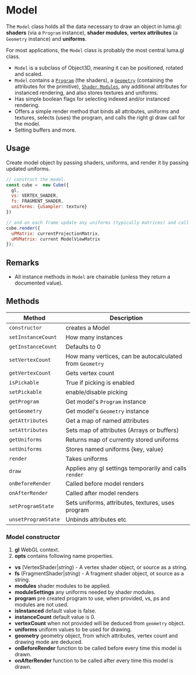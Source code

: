 # Model

The `Model` class holds all the data necessary to draw an object in
luma.gl: **shaders** (via a `Program` instance), **shader modules**, **vertex attributes**
(a `Geometry` instance) and **uniforms**.

For most applications, the `Model` class is probably the most central luma.gl
class.

- `Model` is a subclass of Object3D, meaning it can be positioned, rotated and scaled.
- `Model` contains a [`Program`](program.html) (the shaders), a [`Geometry`](geometry.html) (containing the attributes for the primitive), [`Shader Modules`](#/documentation/shadertools-reference/shader-modules), any additional attributes for instanced rendering, and also stores textures and uniforms.
- Has simple boolean flags for selecting indexed and/or instanced rendering.
- Offers a simple render method that binds all attributes, uniforms and textures, selects (uses) the program, and calls the right gl draw call for the model.
- Setting buffers and more.


## Usage

Create model object by passing shaders, uniforms, and render it by passing updated uniforms.
```js
// construct the model.
const cube =  new Cube({
  gl,
  vs: VERTEX_SHADER,
  fs: FRAGMENT_SHADER,
  uniforms: {uSampler: texture}
})

// and on each frame update any uniforms (typically matrices) and call render.
cube.render({
  uPMatrix: currentProjectionMatrix,
  uMVMatrix: current ModelViewMatrix
});

```

## Remarks
* All instance methods in `Model` are chainable
  (unless they return a documented value).

## Methods

| **Method** | **Description** |
| --- | --- |
| `constructor` | creates a Model|
| `setInstanceCount` | How many instances |
| `getInstanceCount` | Defaults to 0 |
| `setVertexCount` | How many vertices, can be autocalculated from `Geometry` |
| `getVertexCount` | Gets vertex count |
| `isPickable` | True if picking is enabled |
| `setPickable` | enable/disable picking|
| `getProgram` | Get model's `Program` instance |
| `getGeometry` | Get model's `Geometry` instance |
| `getAttributes` | Get a map of named attributes |
| `setAttributes` | Sets map of attributes (Arrays or buffers) |
| `getUniforms` | Returns map of currently stored uniforms |
| `setUniforms` | Stores named uniforms {key, value} |
| `render` | Takes uniforms |
| `draw` | Applies any gl settings temporarily and calls `render` |
| `onBeforeRender` | Called before model renders |
| `onAfterRender` | Called after model renders |
| `setProgramState` | Sets uniforms, attributes, textures, uses program |
| `unsetProgramState` | Unbinds attributes etc |

### Model constructor
1. **gl** WebGL context.
2. **opts** contains following name properties.
  * **vs** (VertexShader|*string*) - A vertex shader object, or source as a string.
  * **fs** (FragmentShader|*string*) - A fragment shader object, ot source as a string.
  * **modules** shader modules to be applied.
  * **moduleSettings** any uniforms needed by shader modules.
  * **program** pre created program to use, when provided, vs, ps and modules are not used.
  * **isInstanced** default value is false.
  * **instanceCount** default value is 0.
  * **vertexCount** when not provided will be deduced from `geometry` object.
  * **uniforms** uniform values to be used for drawing.
  * **geometry** geometry object, from which attributes, vertex count and drawing mode are deduced.
  * **onBeforeRender** function to be called before every time this model is drawn.
  * **onAfterRender** function to be called after every time this model is drawn.
